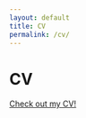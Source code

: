 ```yaml
---
layout: default
title: CV
permalink: /cv/
---
```




# CV

<a href="https://syoutono242.github.io/yiran/resources/docs/Yiran_Shao_CV_220814.pdf" target="_blank">Check out my CV!</a>
